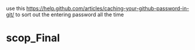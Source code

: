 use this 
https://help.github.com/articles/caching-your-github-password-in-git/ 
to sort out the entering password all the time

# scop_Final
